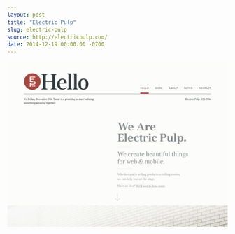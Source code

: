```yaml
---
layout: post
title: "Electric Pulp"
slug: electric-pulp
source: http://electricpulp.com/
date: 2014-12-19 00:00:00 -0700
---
```


<img src="/assets/img/screenshots/electric-pulp.jpg">
